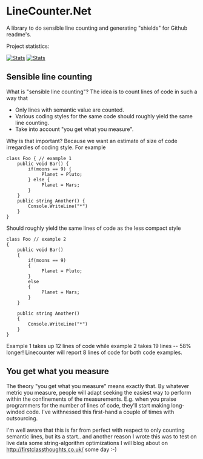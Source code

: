 # LineCounter.Net
A library to do sensible line counting and generating "shields" for Github readme's.

Project statistics:
<!--start-->
[![Stats](https://img.shields.io/badge/Code_lines-281-ff69b4.svg)]()
[![Stats](https://img.shields.io/badge/Doc_lines-2-ff69b4.svg)]()
<!--end-->



## Sensible line counting
What is "sensible line counting"? The idea is to count lines of code in such a way that 

  * Only lines with semantic value are counted.
  * Various coding styles for the same code should roughly yield the same line counting.
  * Take into account "you get what you measure".
    
Why is that important? Because we want an estimate of size of code irregardles of coding style. For example

    class Foo { // example 1
        public void Bar() {
            if(moons == 9) {
                 Planet = Pluto;
            } else {
                 Planet = Mars;
            }
        }
        public string Another() {
            Console.WriteLine("*")
        }
    }

Should roughly yield the same lines of code as the less compact style

    class Foo // example 2
    {
        public void Bar() 
        {
            if(moons == 9) 
            {
                 Planet = Pluto;
            } 
            else 
            {
                 Planet = Mars;
            }
        }
        
        public string Another() 
        {
            Console.WriteLine("*")
        }
    }


Example 1 takes up 12 lines of code while example 2 takes 19 lines -- 58% longer! Linecounter will report 8 lines of code for both code examples.



## You get what you measure

The theory "you get what you measure" means exactly that. By whatever metric you measure, people will adapt seeking the easiest way to perform within the confinements of the measurements. 
E.g. when you praise programmers for the number of lines of code, they'll start making long-winded code. 
I've withnessed this first-hand a couple of times with outsourcing. 

I'm well aware that this is far from perfect with respect to only counting semantic lines, but its a start.. and another reason I wrote this was to test on live data some string-algorithm optimizations I will blog about on http://firstclassthoughts.co.uk/ some day :-)



